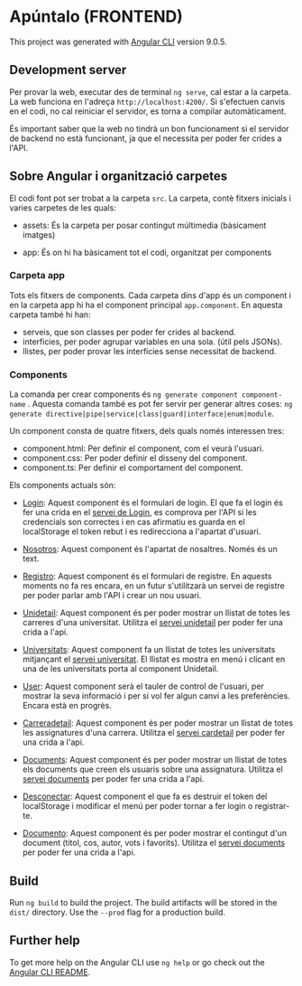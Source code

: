 # Apúntalo (FRONTEND)

This project was generated with [Angular CLI](https://github.com/angular/angular-cli) version 9.0.5.

## Development server

Per provar la web, executar des de terminal `ng serve`, cal estar a la carpeta. La web funciona en l'adreça `http://localhost:4200/`. Si s'efectuen canvis en el codi, no cal reiniciar el servidor, es torna a compilar automàticament.

És important saber que la web no tindrà un bon funcionament si el servidor de backend no està funcionant, ja que el necessita per poder fer crides a l'API.

## Sobre Angular i organització carpetes

El codi font pot ser trobat a la carpeta `src`. La carpeta, contè fitxers inicials i varies carpetes de les quals:

* assets: És la carpeta per posar contingut múltimedia (bàsicament imatges)

* app: És on hi ha bàsicament tot el codi, organitzat per components

### Carpeta app
  Tots els fitxers de components. Cada carpeta dins d'app és un component i en la carpeta app hi ha el component principal `app.component`. En aquesta carpeta també hi han:
  * serveis, que son classes per poder fer crides al backend.
  * interficies, per poder agrupar variables en una sola. (útil pels JSONs).
  * llistes, per poder provar les interfícies sense necessitat de backend.

### Components

La comanda per crear components és `ng generate component component-name` . Aquesta comanda també es pot fer servir per generar altres coses:  `ng generate directive|pipe|service|class|guard|interface|enum|module`.

Un component consta de quatre fitxers, dels quals només interessen tres:
  - component.html: Per definir el component, com el veurà l'usuari.
  - component.css: Per poder definir el disseny del component.
  - component.ts: Per definir el comportament del component.

Els components actuals són:
 * [Login](src/app/login): Aquest component és el formulari de login. El que fa el login és fer una crida en el [servei de Login](src/app/login.service.ts), es comprova per l'API si les credencials son correctes i en cas afirmatiu es guarda en el localStorage el token rebut i es redirecciona a l'apartat d'usuari.

 * [Nosotros](src/app/nosotros): Aquest component és l'apartat de nosaltres. Només és un text.

 * [Registro](src/app/registro): Aquest component és el formulari de registre. En aquests moments no fa res encara, en un futur s'utilitzarà un servei de registre per poder parlar amb l'API i crear un nou usuari.

 * [Unidetail](src/app/unidetail): Aquest component és per poder mostrar un llistat de totes les carreres d'una universitat. Utilitza el [servei unidetail](src/app/unidetail.service.ts) per poder fer una crida a l'api.

 * [Universitats](src/app/universitats): Aquest component fa un llistat de totes les universitats mitjançant el [servei universitat](src/app/universitat.service.ts). El llistat es mostra en menú i clicant en una de les universitats porta al component Unidetail.

 * [User](src/app/user): Aquest component serà el tauler de control de l'usuari, per mostrar la seva informació i per si vol fer algun canvi a les preferències. Encara està en progrès.

 * [Carreradetail](src/app/carreradetail): Aquest component és per poder mostrar un llistat de totes les assignatures d'una carrera. Utilitza el [servei cardetail](src/app/cardetail.service.ts) per poder fer una crida a l'api.

 * [Documents](src/app/documents): Aquest component és per poder mostrar un llistat de totes els documents que creen els usuaris sobre una assignatura. Utilitza el [servei documents](src/app/documents.service.ts) per poder fer una crida a l'api.

 * [Desconectar](src/app/desconectar): Aquest component el que fa es destruir el token del localStorage i modificar el menú per poder tornar a fer login o registrar-te.

* [Documento](src/app/documento): Aquest component és per poder mostrar el contingut d'un document (titol, cos, autor, vots i favorits). Utilitza el [servei documents](src/app/documents.service.ts) per poder fer una crida a l'api.


## Build

Run `ng build` to build the project. The build artifacts will be stored in the `dist/` directory. Use the `--prod` flag for a production build.

## Further help

To get more help on the Angular CLI use `ng help` or go check out the [Angular CLI README](https://github.com/angular/angular-cli/blob/master/README.md).
